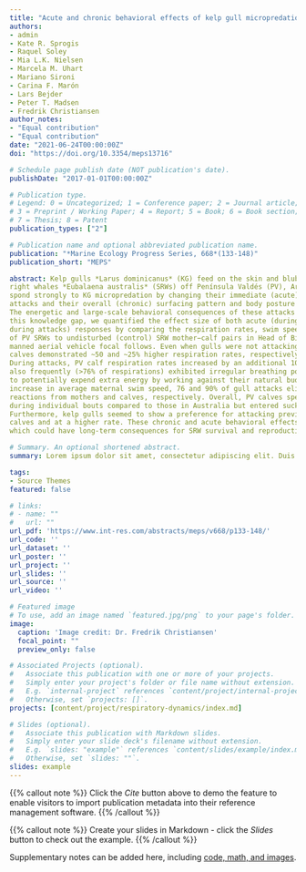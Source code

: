 ```yaml
---
title: "Acute and chronic behavioral effects of kelp gull micropredation on southern right whale mother−calf pairs off Península Valdés, Argentina"
authors:
- admin
- Kate R. Sprogis
- Raquel Soley
- Mia L.K. Nielsen
- Marcela M. Uhart
- Mariano Sironi
- Carina F. Marón
- Lars Bejder
- Peter T. Madsen
- Fredrik Christiansen
author_notes:
- "Equal contribution"
- "Equal contribution"
date: "2021-06-24T00:00:00Z"
doi: "https://doi.org/10.3354/meps13716"

# Schedule page publish date (NOT publication's date).
publishDate: "2017-01-01T00:00:00Z"

# Publication type.
# Legend: 0 = Uncategorized; 1 = Conference paper; 2 = Journal article;
# 3 = Preprint / Working Paper; 4 = Report; 5 = Book; 6 = Book section;
# 7 = Thesis; 8 = Patent
publication_types: ["2"]

# Publication name and optional abbreviated publication name.
publication: "*Marine Ecology Progress Series, 668*(133-148)"
publication_short: "MEPS"

abstract: Kelp gulls *Larus dominicanus* (KG) feed on the skin and blubber of living southern
right whales *Eubalaena australis* (SRWs) off Península Valdés (PV), Argentina. The whales re -
spond strongly to KG micropredation by changing their immediate (acute) behavior during
attacks and their overall (chronic) surfacing pattern and body posture to minimize gull exposure.
The energetic and large-scale behavioral consequences of these attacks are unknown. To address
this knowledge gap, we quantified the effect size of both acute (during attacks) and chronic (not
during attacks) responses by comparing the respiration rates, swim speed, and nursing behavior
of PV SRWs to undisturbed (control) SRW mother−calf pairs in Head of Bight, Australia, using un -
manned aerial vehicle focal follows. Even when gulls were not attacking, PV SRW mothers and
calves demonstrated ~50 and ~25% higher respiration rates, respectively, than whales in Australia.
During attacks, PV calf respiration rates increased by an additional 10%. PV SRW mothers
also frequently (>76% of respirations) exhibited irregular breathing postures, causing the whales
to potentially expend extra energy by working against their natural buoyancy. Despite no significant
increase in average maternal swim speed, 76 and 90% of gull attacks elicited strong behavioral
reactions from mothers and calves, respectively. Overall, PV calves spent less time nursing
during individual bouts compared to those in Australia but entered suckling position more frequently.
Furthermore, kelp gulls seemed to show a preference for attacking previously wounded
calves and at a higher rate. These chronic and acute behavioral effects may carry energetic costs,
which could have long-term consequences for SRW survival and reproduction.

# Summary. An optional shortened abstract.
summary: Lorem ipsum dolor sit amet, consectetur adipiscing elit. Duis posuere tellus ac convallis placerat. Proin tincidunt magna sed ex sollicitudin condimentum.

tags:
- Source Themes
featured: false

# links:
# - name: ""
#   url: ""
url_pdf: 'https://www.int-res.com/abstracts/meps/v668/p133-148/'
url_code: ''
url_dataset: ''
url_poster: ''
url_project: ''
url_slides: ''
url_source: ''
url_video: ''

# Featured image
# To use, add an image named `featured.jpg/png` to your page's folder. 
image:
  caption: 'Image credit: Dr. Fredrik Christiansen'
  focal_point: ""
  preview_only: false

# Associated Projects (optional).
#   Associate this publication with one or more of your projects.
#   Simply enter your project's folder or file name without extension.
#   E.g. `internal-project` references `content/project/internal-project/index.md`.
#   Otherwise, set `projects: []`.
projects: [content/project/respiratory-dynamics/index.md]

# Slides (optional).
#   Associate this publication with Markdown slides.
#   Simply enter your slide deck's filename without extension.
#   E.g. `slides: "example"` references `content/slides/example/index.md`.
#   Otherwise, set `slides: ""`.
slides: example
---
```


{{% callout note %}}
Click the *Cite* button above to demo the feature to enable visitors to import publication metadata into their reference management software.
{{% /callout %}}

{{% callout note %}}
Create your slides in Markdown - click the *Slides* button to check out the example.
{{% /callout %}}

Supplementary notes can be added here, including [code, math, and images](https://wowchemy.com/docs/writing-markdown-latex/).
